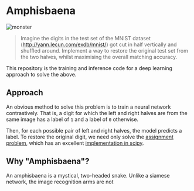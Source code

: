 # Amphisbaena

![monster](https://upload.wikimedia.org/wikipedia/commons/d/dc/%D0%90%D0%BC%D1%84%D0%B8%D1%81%D0%B1%D0%B5%D0%BD%D0%B0._%D0%9C%D0%B8%D0%BD%D0%B8%D0%B0%D1%82%D1%8E%D1%80%D0%B0_%D0%B8%D0%B7_%D0%90%D0%B1%D0%B5%D1%80%D0%B4%D0%B8%D0%BD%D1%81%D0%BA%D0%BE%D0%B3%D0%BE_%D0%B1%D0%B5%D1%81%D1%82%D0%B8%D0%B0%D1%80%D0%B8%D1%8F.png)

> Imagine the digits in the test set of the MNIST dataset
> (http://yann.lecun.com/exdb/mnist/) got cut in half vertically and shuffled
> around. Implement a way to restore the original test set from the two halves,
> whilst maximising the overall matching accuracy.

This repository is the training and inference code for a deep learning approach to solve the above.

## Approach

An obvious method to solve this problem is to train a neural network contrastively. That is, a digit for which the left and right halves are from the same image has a label of `1` and a label of `0` otherwise.

Then, for each possible pair of left and right halves, the model predicts a label. To restore the original digit, we need only solve the [assignment problem](https://en.wikipedia.org/wiki/Assignment_problem), which has an excellent [implementation in scipy](https://docs.scipy.org/doc/scipy/reference/generated/scipy.optimize.linear_sum_assignment.html).

## Why "Amphisbaena"?

An amphisbaena is a mystical, two-headed snake. Unlike a siamese network, the image recognition arms are not
